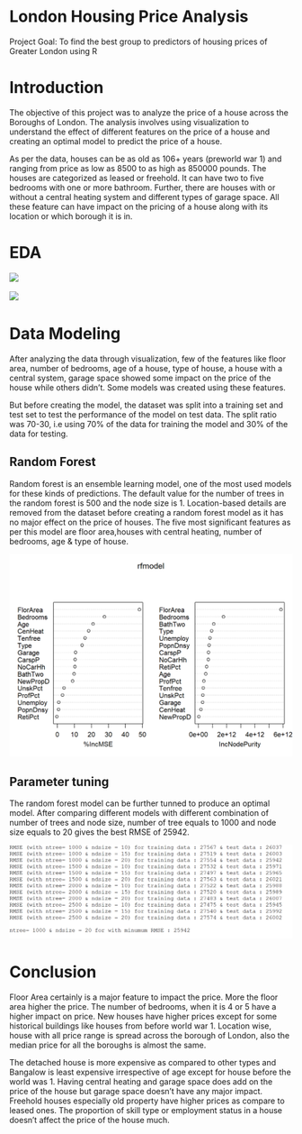 # London Housing Price Analysis 
Project Goal: To find the best group to predictors of housing prices of Greater London using R 

# Introduction
The objective of this project was to analyze the price of a house across the Boroughs of London. The analysis involves using visualization to understand the effect of different features on the price of a house and creating an optimal model to predict the price of a house. 

As per the data, houses can be as old as 106+ years (preworld war 1) and ranging from price as low as 8500 to as high as 850000 pounds. The houses are categorized as leased or freehold. It can have two to five bedrooms with one or more bathroom. Further, there are houses with or without a central heating system and different types of garage space. All these feature can have impact on the pricing of a house along with its location or which borough it is in. 

# EDA
![](/images/EDA(1).png)

![](/images/EDA(2).png)

# Data Modeling
After analyzing the data through visualization, few of the features like floor area, number of bedrooms, age of a house, type of house, a house with a central system, garage space showed some impact on the price of the house while others didn’t. Some models was created using these features.

But before creating the model, the dataset was split into a training set and test set to test the performance of the model on test data. The split ratio was 70-30, i.e using 70% of the data for training the model and 30% of the data for testing.

## Random Forest
Random forest is an ensemble learning model, one of the most used models for these kinds of predictions.
The default value for the number of trees in the random forest is 500 and the node size is 1. Location-based details are removed from the dataset before creating a random forest model as it has no major effect on the price of houses. The five most significant features as per this model are floor area,houses with central heating, number of bedrooms, age & type of house.

![image3](https://github.com/rchadha96/housing-data-london/blob/master/images/EDA%20(4).png)

## Parameter tuning
The random forest model can be further tunned to produce an optimal model. After comparing different models with different combination of number of trees and node size, number of tree equals to 1000 and node size equals to 20 gives the best RMSE of 25942.

![](https://github.com/rchadha96/housing-data-london/blob/master/images/EDA%20(5).png)

# Conclusion
Floor Area certainly is a major feature to impact the price. More the floor area higher the price. The number of bedrooms, when it is 4 or 5 have a higher impact on price. New houses have higher prices except for some historical buildings like houses from before world war 1. Location wise, house with all price range is spread across the borough of London, also the median price for all the boroughs is almost the same. 

The detached house is more expensive as compared to other types and Bangalow is least expensive irrespective of age except for house before the world was 1. Having central heating and garage space does add on the price of the house but garage space doesn’t have any major impact. Freehold houses especially old property have higher prices as compare to leased ones. The proportion of skill type or employment status in a house doesn’t affect the price of the house much.

